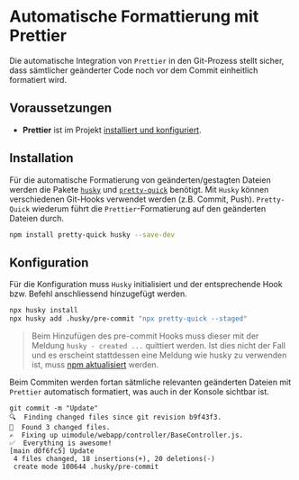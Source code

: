 # Automatische Formattierung mit Prettier

Die automatische Integration von `Prettier` in den Git-Prozess stellt sicher, dass sämtlicher geänderter Code noch vor dem Commit einheitlich formatiert wird. 

## Voraussetzungen

- **Prettier** ist im Projekt [installiert und konfiguriert](tools/prettier.md).

## Installation

Für die automatische Formatierung von geänderten/gestagten Dateien werden die Pakete [`husky`](https://github.com/typicode/husky) und [`pretty-quick`](https://github.com/azz/pretty-quick) benötigt. Mit `Husky` können verschiedenen Git-Hooks verwendet werden (z.B. Commit, Push). `Pretty-Quick` wiederum führt die `Prettier`-Formatierung auf den geänderten Dateien durch.

```bash
npm install pretty-quick husky --save-dev
```

## Konfiguration

Für die Konfiguration muss `Husky` initialisiert und der entsprechende Hook bzw. Befehl anschliessend hinzugefügt werden.

```bash
npx husky install
npx husky add .husky/pre-commit "npx pretty-quick --staged"
```

> Beim Hinzufügen des pre-commit Hooks muss dieser mit der Meldung `husky - created ...` quittiert werden. Ist dies nicht der Fall und es erscheint stattdessen eine Meldung wie husky zu verwenden ist, muss [npm aktualisiert](https://docs.npmjs.com/try-the-latest-stable-version-of-npm) werden.

Beim Commiten werden fortan sätmliche relevanten geänderten Dateien mit `Prettier` automatisch formatiert, was auch in der Konsole sichtbar ist.

```
git commit -m "Update"
🔍  Finding changed files since git revision b9f43f3.
🎯  Found 3 changed files.
✍️  Fixing up uimodule/webapp/controller/BaseController.js.
✅  Everything is awesome!
[main d0f6fc5] Update
 4 files changed, 18 insertions(+), 20 deletions(-)
 create mode 100644 .husky/pre-commit
```